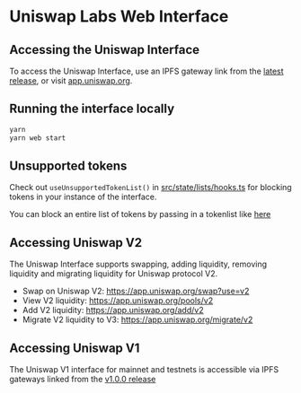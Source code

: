 # Uniswap Labs Web Interface

## Accessing the Uniswap Interface

To access the Uniswap Interface, use an IPFS gateway link from the
[latest release](https://github.com/Uniswap/uniswap-interface/releases/latest),
or visit [app.uniswap.org](https://app.uniswap.org).

## Running the interface locally

```bash
yarn
yarn web start
```

## Unsupported tokens

Check out `useUnsupportedTokenList()` in [src/state/lists/hooks.ts](./src/state/lists/hooks.ts) for blocking tokens in your instance of the interface.

You can block an entire list of tokens by passing in a tokenlist like [here](./src/constants/lists.ts)

## Accessing Uniswap V2

The Uniswap Interface supports swapping, adding liquidity, removing liquidity and migrating liquidity for Uniswap protocol V2.

- Swap on Uniswap V2: <https://app.uniswap.org/swap?use=v2>
- View V2 liquidity: <https://app.uniswap.org/pools/v2>
- Add V2 liquidity: <https://app.uniswap.org/add/v2>
- Migrate V2 liquidity to V3: <https://app.uniswap.org/migrate/v2>

## Accessing Uniswap V1

The Uniswap V1 interface for mainnet and testnets is accessible via IPFS gateways
linked from the [v1.0.0 release](https://github.com/Uniswap/uniswap-interface/releases/tag/v1.0.0)
